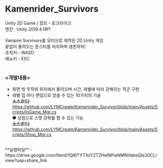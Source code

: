 # Kamenrider_Survivors
Unity 2D Game / 장르 - 로크라이크<br>
엔진 : Unity 2019.4.19f1<br>
<br> 
Vampire Survivors를 모티브로 제작된 2D Unity 게임<br>
끝없이 몰려오는 몬스터를 처치하며 생존하자!<br>
조작키 - WASD<br>
메뉴키 - ESC<br>
<br>
### **<개발내용>**<br>
* 화면 밖 무작위 위치에서 몰려오며 시간, 레벨에 따라 강해지는 적군 구현<br>
* 레벨 업 마다 랜덤으로 얻을 수 있는 10가지의 기술<br>
**소스코드)** https://github.com/LYMCreate/Kamenrider_Survivor/blob/main/Assets/Scripts/InGame_Mgr.cs <br>
● 상점으로 스탯 강화를 할 수 있는 기능<br>
**소스코드)** https://github.com/LYMCreate/Kamenrider_Survivor/blob/main/Assets/Scripts/Shop_Mgr.cs <br>
<br>
**실행파일** - https://drive.google.com/file/d/1Q8ITYTXcYZTZHelNPwNMNHabsQIs30CL/view?usp=share_link
